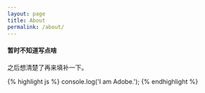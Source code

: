 ```yaml
---
layout: page
title: About
permalink: /about/
---
```


#### 暂时不知道写点啥

之后想清楚了再来填补一下。

{% highlight js %}
console.log('I am Adobe.');
{% endhighlight %}